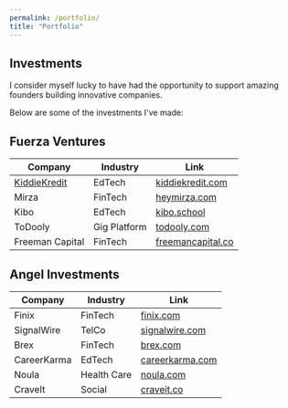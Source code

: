 ```yaml
---
permalink: /portfolio/
title: "Portfolio"
---
```

Investments
---
I consider myself lucky to have had the opportunity to support amazing founders building innovative companies.

Below are some of the investments I've made:

Fuerza Ventures
---
| Company | Industry | Link |
|-------|--------|---------|
| [KiddieKredit](https://www.kiddiekredit.com/) | EdTech | [kiddiekredit.com](https://www.kiddiekredit.com/) |
| Mirza | FinTech | [heymirza.com](https://www.heymirza.com/) |
| Kibo | EdTech | [kibo.school](https://kibo.school/) |
| ToDooly | Gig Platform | [todooly.com](https://www.todooly.com/) |
| Freeman Capital | FinTech | [freemancapital.co](https://freemancapital.co/) |

Angel Investments
---
| Company | Industry | Link |
|-------|--------|---------|
| Finix | FinTech | [finix.com](https://finix.com/) |
| SignalWire | TelCo | [signalwire.com](https://signalwire.com/) |
| Brex | FinTech | [brex.com](https://www.brex.com/) |
| CareerKarma | EdTech | [careerkarma.com](https://careerkarma.com/) |
| Noula | Health Care | [noula.com](https://noula.com/) |
| CraveIt | Social | [craveit.co](https://www.craveit.co/) |
